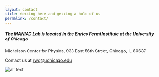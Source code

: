 ```yaml
---
layout: contact
title: Getting here and getting a hold of us
permalink: /contact/
---
```

<!-- formspree:
    email: jeremyvan614@gmail.com
    redirect: /thanks/  -->
##### The MANIAC Lab is located in the Enrico Fermi Institute at the University of Chicago

Michelson Center for Physics, 933 East 56th Street, Chicago, IL 60637

Contact us at rwg@uchicago.edu

![alt text][logo]

[logo]: {{site.url}}/assets/posts/prc_building.jpg "Logo Title Text 2"
